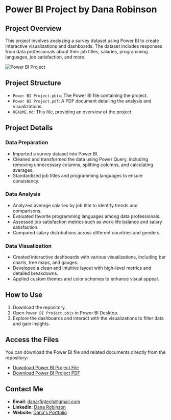 # Power BI Project by Dana Robinson

## Project Overview
This project involves analyzing a survey dataset using Power BI to create interactive visualizations and dashboards. The dataset includes responses from data professionals about their job titles, salaries, programming languages, job satisfaction, and more.

![Power BI Project](https://i.imgur.com/RcjSyt7.jpg)

## Project Structure
- `Power BI Project.pbix`: The Power BI file containing the project.
- `Power BI Project.pdf`: A PDF document detailing the analysis and visualizations.
- `README.md`: This file, providing an overview of the project.

## Project Details
### Data Preparation
- Imported a survey dataset into Power BI.
- Cleaned and transformed the data using Power Query, including removing unnecessary columns, splitting columns, and calculating averages.
- Standardized job titles and programming languages to ensure consistency.

### Data Analysis
- Analyzed average salaries by job title to identify trends and comparisons.
- Evaluated favorite programming languages among data professionals.
- Assessed job satisfaction metrics such as work-life balance and salary satisfaction.
- Compared salary distributions across different countries and genders.

### Data Visualization
- Created interactive dashboards with various visualizations, including bar charts, tree maps, and gauges.
- Developed a clean and intuitive layout with high-level metrics and detailed breakdowns.
- Applied custom themes and color schemes to enhance visual appeal.

## How to Use
1. Download the repository.
2. Open `Power BI Project.pbix` in Power BI Desktop.
3. Explore the dashboards and interact with the visualizations to filter data and gain insights.

## Access the Files
You can download the Power BI file and related documents directly from the repository:
- [Download Power BI Project File](https://github.com/danartech/Power-BI-Project/blob/main/Power%20BI%20Project.pbix)
- [Download Power BI Project PDF](https://github.com/danartech/Power-BI-Project/blob/main/Power%20BI%20Project.pdf)

## Contact Me
- **Email**: [danarfintech@gmail.com](mailto:danarfintech@gmail.com)
- **LinkedIn**: [Dana Robinson](https://www.linkedin.com/in/dana-robinson-acct)
- **Website**: [Dana's Portfolio](https://danartech.github.io/DanaTheAnalyst.github.io/)
